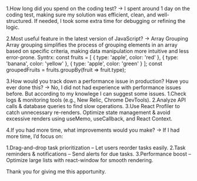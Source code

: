 1.How long did you spend on the coding test?
-> I spent around 1 day on the coding test, making sure my solution was efficient, clean, and well-structured. If needed, I took some extra time for debugging or refining the logic.


2.Most useful feature in the latest version of JavaScript?
-> Array Grouping
Array grouping simplifies the process of grouping elements in an array based on specific criteria, making data manipulation more intuitive and less error-prone.
Syntrx:
const fruits = [
    { type: 'apple', color: 'red' },
    { type: 'banana', color: 'yellow' },
    { type: 'apple', color: 'green' }
];
const groupedFruits = fruits.groupBy(fruit => fruit.type);


3.How would you track down a performance issue in production? Have you ever done this?
-> No, I did not had experience with performance issues before. But according to my knowlege I can suggest some issues.
1.Check logs & monitoring tools (e.g., New Relic, Chrome DevTools).
2.Analyze API calls & database queries to find slow operations.
3.Use React Profiler to catch unnecessary re-renders.
Optimize state management & avoid excessive renders using useMemo, useCallback, and React Context.


4.If you had more time, what improvements would you make?
->  If I had more time, I’d focus on:

1.Drag-and-drop task prioritization – Let users reorder tasks easily.
2.Task reminders & notifications – Send alerts for due tasks.
3.Performance boost – Optimize large lists with react-window for smooth rendering.


Thank you for giving me this apportunity.